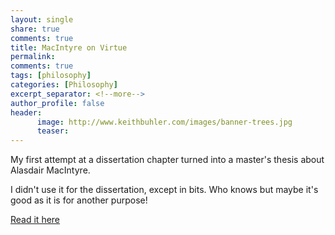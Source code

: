```yaml
---
layout: single
share: true
comments: true
title: MacIntyre on Virtue
permalink: 
comments: true
tags: [philosophy]
categories: [Philosophy]
excerpt_separator: <!--more-->
author_profile: false
header:
      image: http://www.keithbuhler.com/images/banner-trees.jpg
      teaser: 
---
```


My first attempt at a dissertation chapter turned into a master's thesis about Alasdair MacIntyre.

I didn't use it for the dissertation, except in bits. Who knows but maybe it's good as it is for another purpose!

[Read it here](https://www.notion.so/keithbuhler/Alasdair-MacIntyre-Virtue-and-Reason-in-Practice-50-page-essay-0464983dd14a4a698d30a733a0ed4303)

<!--more-->